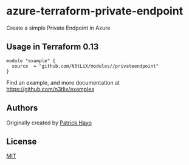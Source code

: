 # azure-terraform-private-endpoint

Create a simple Private Endpoint in Azure

## Usage in Terraform 0.13
```hcl
module "example" {
  source  = "github.com/N3tLiX/modules//privateendpoint"
}
```

Find an example, and more documentation at https://github.com/n3tlix/examples
## Authors

Originally created by [Patrick Hayo](http://github.com/adminph-de)

## License

[MIT](LICENSE)